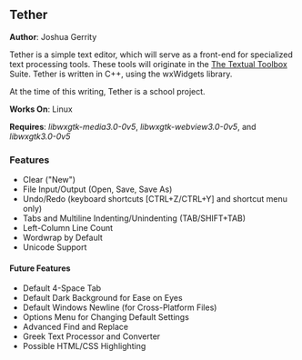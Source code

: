 ## Tether
**Author**: Joshua Gerrity

Tether is a simple text editor, which will serve as a front-end for specialized text processing tools. These tools will originate in the [The Textual Toolbox](https://github.com/DynAggelos/The-Textual-Toolbox) Suite. Tether is written in C++, using the wxWidgets library.

At the time of this writing, Tether is a school project.

**Works On**: Linux

**Requires**: *libwxgtk-media3.0-0v5*, *libwxgtk-webview3.0-0v5*, and *libwxgtk3.0-0v5*

### Features
* Clear ("New")
* File Input/Output (Open, Save, Save As)
* Undo/Redo (keyboard shortcuts [CTRL+Z/CTRL+Y] and shortcut menu only)
* Tabs and Multiline Indenting/Unindenting (TAB/SHIFT+TAB)
* Left-Column Line Count
* Wordwrap by Default
* Unicode Support

#### Future Features
* Default 4-Space Tab
* Default Dark Background for Ease on Eyes
* Default Windows Newline (for Cross-Platform Files)
* Options Menu for Changing Default Settings
* Advanced Find and Replace
* Greek Text Processor and Converter
* Possible HTML/CSS Highlighting